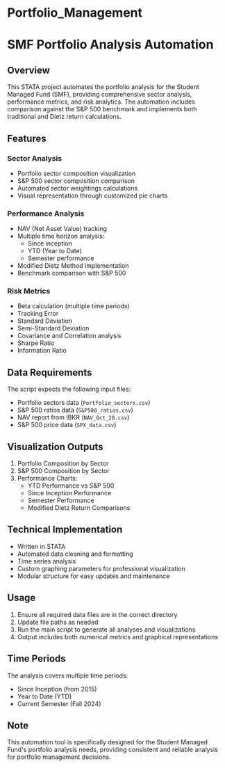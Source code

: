 # Portfolio_Management


# SMF Portfolio Analysis Automation

## Overview
This STATA project automates the portfolio analysis for the Student Managed Fund (SMF), providing comprehensive sector analysis, performance metrics, and risk analytics. The automation includes comparison against the S&P 500 benchmark and implements both traditional and Dietz return calculations.

## Features

### Sector Analysis
- Portfolio sector composition visualization
- S&P 500 sector composition comparison
- Automated sector weightings calculations
- Visual representation through customized pie charts

### Performance Analysis
- NAV (Net Asset Value) tracking
- Multiple time horizon analysis:
  - Since inception
  - YTD (Year to Date)
  - Semester performance
- Modified Dietz Method implementation
- Benchmark comparison with S&P 500

### Risk Metrics
- Beta calculation (multiple time periods)
- Tracking Error
- Standard Deviation
- Semi-Standard Deviation
- Covariance and Correlation analysis
- Sharpe Ratio
- Information Ratio

## Data Requirements
The script expects the following input files:
- Portfolio sectors data (`Portfolio_sectors.csv`)
- S&P 500 ratios data (`S&P500_ratios.csv`)
- NAV report from IBKR (`NAV_Oct_28.csv`)
- S&P 500 price data (`SPX_data.csv`)

## Visualization Outputs
1. Portfolio Composition by Sector
2. S&P 500 Composition by Sector
3. Performance Charts:
   - YTD Performance vs S&P 500
   - Since Inception Performance
   - Semester Performance
   - Modified Dietz Return Comparisons

## Technical Implementation
- Written in STATA
- Automated data cleaning and formatting
- Time series analysis
- Custom graphing parameters for professional visualization
- Modular structure for easy updates and maintenance

## Usage
1. Ensure all required data files are in the correct directory
2. Update file paths as needed
3. Run the main script to generate all analyses and visualizations
4. Output includes both numerical metrics and graphical representations

## Time Periods
The analysis covers multiple time periods:
- Since Inception (from 2015)
- Year to Date (YTD)
- Current Semester (Fall 2024)

## Note
This automation tool is specifically designed for the Student Managed Fund's portfolio analysis needs, providing consistent and reliable analysis for portfolio management decisions.
